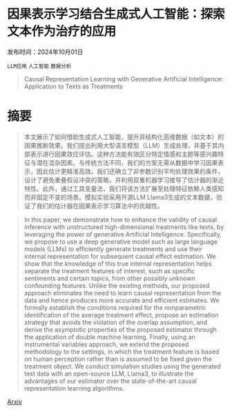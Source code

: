 # 因果表示学习结合生成式人工智能：探索文本作为治疗的应用

发布时间：2024年10月01日

`LLM应用` `人工智能` `数据分析`

> Causal Representation Learning with Generative Artificial Intelligence: Application to Texts as Treatments

# 摘要

> 本文展示了如何借助生成式人工智能，提升非结构化高维数据（如文本）的因果推断效果。我们提出利用大型语言模型（LLM）生成处理，并基于其内部表示进行因果效应评估。这种方法能有效区分特定情感和主题等感兴趣特征与潜在混杂因素。与传统方法不同，我们的方案无需从数据中学习因果表示，因此估计更精准高效。我们还确立了非参数识别平均处理效果的条件，设计了避免重叠假设冲突的策略，并利用双重机器学习推导了估计器的渐近特性。此外，通过工具变量法，我们将该方法扩展至处理特征依赖人类感知而非固定不变的场景。模拟实验采用开源LLM Llama3生成的文本数据，验证了我们的估计器在因果表示学习算法中的优越性。

> In this paper, we demonstrate how to enhance the validity of causal inference with unstructured high-dimensional treatments like texts, by leveraging the power of generative Artificial Intelligence. Specifically, we propose to use a deep generative model such as large language models (LLMs) to efficiently generate treatments and use their internal representation for subsequent causal effect estimation. We show that the knowledge of this true internal representation helps separate the treatment features of interest, such as specific sentiments and certain topics, from other possibly unknown confounding features. Unlike the existing methods, our proposed approach eliminates the need to learn causal representation from the data and hence produces more accurate and efficient estimates. We formally establish the conditions required for the nonparametric identification of the average treatment effect, propose an estimation strategy that avoids the violation of the overlap assumption, and derive the asymptotic properties of the proposed estimator through the application of double machine learning. Finally, using an instrumental variables approach, we extend the proposed methodology to the settings, in which the treatment feature is based on human perception rather than is assumed to be fixed given the treatment object. We conduct simulation studies using the generated text data with an open-source LLM, Llama3, to illustrate the advantages of our estimator over the state-of-the-art causal representation learning algorithms.

[Arxiv](https://arxiv.org/abs/2410.00903)